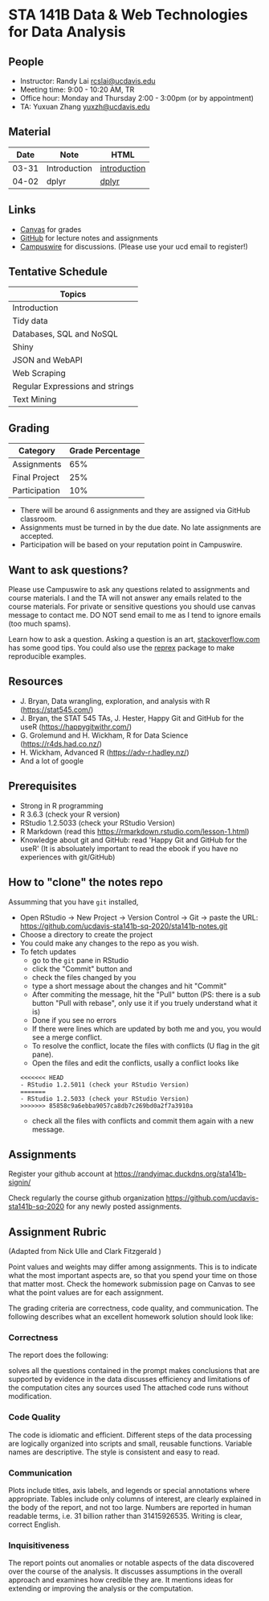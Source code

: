 # STA 141B Data & Web Technologies for Data Analysis

## People

- Instructor: Randy Lai <rcslai@ucdavis.edu>
- Meeting time: 9:00 - 10:20 AM, TR
- Office hour: Monday and Thursday 2:00 - 3:00pm  (or by appointment)
- TA: Yuxuan Zhang <yuxzh@ucdavis.edu>

## Material

| Date          | Note             | HTML          
| ----          | ----             | ----          
| 03-31         | Introduction     | [introduction]
| 04-02         | dplyr     | [dplyr] |     


[introduction]: README.md
[dplyr]: https://ucdavis-sta141b-sq-2020.github.io/sta141b-notes/04-02-dplyr/dplyr.html

## Links

- [Canvas](http://canvas.ucdavis.edu/) for grades
- [GitHub](https://github.com/ucdavis-sta141b-sq-2020) for lecture notes and assignments
- [Campuswire](https://campuswire.com/p/GB75A79C1) for discussions. (Please use your ucd email to register!)

## Tentative Schedule


| Topics                          |
| ------                          |
| Introduction                    |
| Tidy data                       |
| Databases, SQL and NoSQL        |
| Shiny                           |
| JSON and WebAPI                 |
| Web Scraping                    |
| Regular Expressions and strings |
| Text Mining                     |


## Grading


| Category      | Grade Percentage |
| ---           | ----             |
| Assignments   | 65%              |
| Final Project | 25%              |
| Participation | 10%               |

- There will be around 6 assignments and they are assigned via GitHub classroom.
- Assignments must be turned in by the due date. No late assignments are accepted.
- Participation will be based on your reputation point in Campuswire.


## Want to ask questions?

Please use Campuswire to ask any questions related to assignments and course materials. I and the TA will not answer any emails related to the course materials.
For private or sensitive questions you should use canvas message to contact me. DO NOT send email to me as I tend to ignore emails (too much spams).

Learn how to ask a question. Asking a question is an art, [stackoverflow.com](https://stackoverflow.com/help/how-to-ask) has some good tips. You could also use the [reprex](https://reprex.tidyverse.org/) package to make reproducible examples.


## Resources

- J. Bryan, Data wrangling, exploration, and analysis with R (https://stat545.com/)
- J. Bryan, the STAT 545 TAs, J. Hester, Happy Git and GitHub for the useR (https://happygitwithr.com/)
- G. Grolemund and H. Wickham, R for Data Science (https://r4ds.had.co.nz/)
- H. Wickham, Advanced R (https://adv-r.hadley.nz/)
- And a lot of google

## Prerequisites

- Strong in R programming
- R 3.6.3 (check your R version)
- RStudio 1.2.5033 (check your RStudio Version)
- R Markdown (read this https://rmarkdown.rstudio.com/lesson-1.html)
- Knowledge about git and GitHub: read 'Happy Git and GitHub for the useR' (It is absoluately important to read the ebook if you have no experiences with git/GitHub)


## How to "clone" the notes repo

Assumming that you have `git` installed,

- Open RStudio -> New Project -> Version Control -> Git -> paste the URL: https://github.com/ucdavis-sta141b-sq-2020/sta141b-notes.git
- Choose a directory to create the project
- You could make any changes to the repo as you wish.
- To fetch updates
    - go to the `git` pane in RStudio
    - click the "Commit" button and 
    - check the files changed by you
    - type a short message about the changes and hit "Commit"
    - After commiting the message, hit the "Pull" button (PS: there is a sub button "Pull with rebase", only use it if you truely understand what it is)
    - Done if you see no errors
    - If there were lines which are updated by both me and you, you would see a merge conflict.
    - To resolve the conflict, locate the files with conflicts (U flag in the git pane).
    - Open the files and edit the conflicts, usally a conflict looks like
    ```
    <<<<<<< HEAD
    - RStudio 1.2.5011 (check your RStudio Version)
    =======
    - RStudio 1.2.5033 (check your RStudio Version)
    >>>>>>> 85858c9a6ebba9057ca8db7c269bd0a2f7a3910a
    ```
    - check all the files with conflicts and commit them again with a new message.


## Assignments

Register your github account at https://randyimac.duckdns.org/sta141b-signin/

Check regularly the course github organization https://github.com/ucdavis-sta141b-sq-2020 for any newly posted assignments.


## Assignment Rubric

(Adapted from Nick Ulle and Clark Fitzgerald )

Point values and weights may differ among assignments. This is to indicate what the most important aspects are, so that you spend your time on those that matter most. Check the homework submission page on Canvas to see what the point values are for each assignment.

The grading criteria are correctness, code quality, and communication. The following describes what an excellent homework solution should look like:

### Correctness

The report does the following:

solves all the questions contained in the prompt
makes conclusions that are supported by evidence in the data
discusses efficiency and limitations of the computation
cites any sources used
The attached code runs without modification.

### Code Quality

The code is idiomatic and efficient. Different steps of the data processing are logically organized into scripts and small, reusable functions. Variable names are descriptive. The style is consistent and easy to read.

### Communication

Plots include titles, axis labels, and legends or special annotations where appropriate. Tables include only columns of interest, are clearly explained in the body of the report, and not too large. Numbers are reported in human readable terms, i.e. 31 billion rather than 31415926535. Writing is clear, correct English.

### Inquisitiveness

The report points out anomalies or notable aspects of the data discovered over the course of the analysis. It discusses assumptions in the overall approach and examines how credible they are. It mentions ideas for extending or improving the analysis or the computation.

